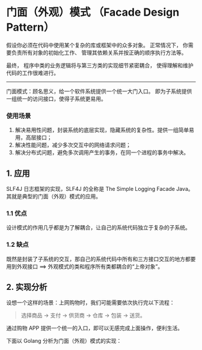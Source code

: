 # 门面（外观）模式 （Facade Design Pattern）

假设你必须在代码中使用某个复杂的库或框架中的众多对象。 正常情况下， 你需要负责所有对象的初始化工作、 管理其依赖关系并按正确的顺序执行方法等。

最终， 程序中类的业务逻辑将与第三方类的实现细节紧密耦合， 使得理解和维护代码的工作很难进行。

--------

门面模式：顾名思义，给一个软件系统提供一个统一大门入口。
即为子系统提供一组统一的访问接口，使得子系统更易用。

### 使用场景

1. 解决易用性问题，封装系统的底层实现，隐藏系统的复杂性。提供一组简单易用，高层接口；
2. 解决性能问题，减少多次交互中的网络请求问题；
3. 解决分布式问题，避免多次调用产生的事务，在同一个进程的事务中解决。

## 1. 应用

SLF4J 日志框架的实现，SLF4J 的全称是 The Simple Logging Facade Java。其就是典型的门面（外观）模式的应用。

### 1.1 优点

设计模式的作用几乎都是为了解耦合，让自己的系统代码独立于复杂的子系统。

### 1.2 缺点

既然是封装了子系统的交互，那自己的系统代码中所有和三方接口交互的地方都要用到外观接口 ==> 外观模式的类和程序所有类都耦合的“上帝对象”。

## 2. 实现分析

设想一个这样的场景：上网购物时，我们可能需要依次执行完以下流程：

> 选择商品 -> 支付 -> 供货商 -> 仓库 -> 包装 -> 送货。

通过购物 APP 提供一个统一的入口，即可以无感完成上面操作，便利生活。

下面以 Golang 分析为门面（外观）模式的实现：

```go

```
